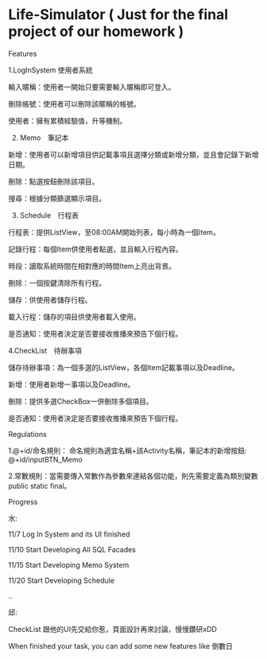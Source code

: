 # Life-Simulator  ( Just for the final project of our homework )

Features 

1.LogInSystem 使用者系統

輸入暱稱：使用者一開始只要需要輸入暱稱即可登入。

刪除帳號：使用者可以刪除該暱稱的帳號。

使用者：擁有累積經驗值，升等機制。

2. Memo　筆記本

新增：使用者可以新增項目供記載事項且選擇分類或新增分類，並且會記錄下新增日期。

刪除：點選按鈕刪除該項目。

搜尋：根據分類篩選顯示項目。


3. Schedule　行程表

行程表：提供ListView，至08:00AM開始列表，每小時為一個Item。

記錄行程：每個Item供使用者點選，並且輸入行程內容。

時段：讀取系統時間在相對應的時間Item上亮出背景。

刪除：一個按鍵清除所有行程。

儲存：供使用者儲存行程。

載入行程：儲存的項目供使用者載入使用。

是否通知：使用者決定是否要接收推播來預告下個行程。


4.CheckList　待辦事項

儲存待辦事項：為一個多選的ListView，各個Item記載事項以及Deadline。

新增：使用者新增一事項以及Deadline。

刪除：提供多選CheckBox一併刪除多個項目。

是否通知：使用者決定是否要接收推播來預告下個行程。


Regulations

1.@+id/命名規則： 命名規則為適宜名稱+該Activity名稱，筆記本的新增按鈕: @+id/inputBTN_Memo

2.常數規則：當需要傳入常數作為參數來連結各個功能，則先需要定義為類別變數public static final。


Progress


水: 

11/7 Log In System and its UI finished

11/10 Start Developing All SQL Facades

11/15 Start Developing Memo System

11/20 Start Developing Schedule

..

邱:

CheckList 跟他的UI先交給你惹，頁面設計再來討論，慢慢鑽研xDD

When finished your task, you can add some new features like 倒數日

